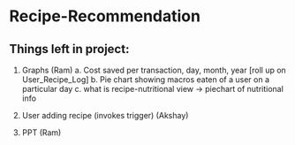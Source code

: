 # Recipe-Recommendation
## Things left in project:


1. Graphs (Ram)
a. Cost saved per transaction, day, month, year [roll up on User_Recipe_Log] 
b. Pie chart showing macros eaten of a user on a particular day
c. what is recipe-nutritional view -> piechart of nutritional info

2. User adding recipe (invokes trigger) (Akshay)

3. PPT (Ram)
